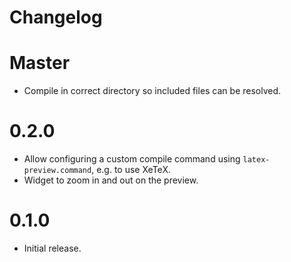 # Changelog

# Master

* Compile in correct directory so included files can be resolved.

# 0.2.0

* Allow configuring a custom compile command using `latex-preview.command`, e.g. to use XeTeX.
* Widget to zoom in and out on the preview.

# 0.1.0

* Initial release.
